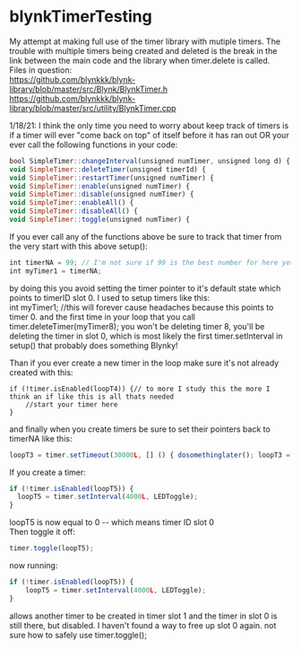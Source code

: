 # blynkTimerTesting
My attempt at making full use of the timer library with mutiple timers. The trouble with multiple timers being created and deleted is the break in the link between the main code and the library when timer.delete is called.  
Files in question:  
https://github.com/blynkkk/blynk-library/blob/master/src/Blynk/BlynkTimer.h  
https://github.com/blynkkk/blynk-library/blob/master/src/utility/BlynkTimer.cpp  

1/18/21: I think the only time you need to worry about keep track of timers is if a timer will ever "come back on top" of itself before it has ran out OR your ever call the following functions in your code:  
```javascript
bool SimpleTimer::changeInterval(unsigned numTimer, unsigned long d) {  
void SimpleTimer::deleteTimer(unsigned timerId) {  
void SimpleTimer::restartTimer(unsigned numTimer) {  
void SimpleTimer::enable(unsigned numTimer) {  
void SimpleTimer::disable(unsigned numTimer) {  
void SimpleTimer::enableAll() {  
void SimpleTimer::disableAll() {  
void SimpleTimer::toggle(unsigned numTimer) {  
```
If you ever call any of the functions above be sure to track that timer from the very start with this above setup():  
```javascript
int timerNA = 99; // I'm not sure if 99 is the best number for here yet.  
int myTimer1 = timerNA;  
```
by doing this you avoid setting the timer pointer to it's default state which points to timerID slot 0. I used to setup timers like this:  
int myTimer1; //this will forever cause headaches because this points to timer 0. and the first time in your loop that you call timer.deleteTimer(myTimer8); you won't be deleting timer 8, you'll be deleting the timer in slot 0, which is most likely the first timer.setInterval in setup() that probably does something Blynky!  

Than if you ever create a new timer in the loop make sure it's not already created with this:  
```javascrpit
if (!timer.isEnabled(loopT4)) {// to more I study this the more I think an if like this is all thats needed               
    //start your timer here
}  
```
and finally when you create timers be sure to set their pointers back to timerNA like this:  
```javascript
loopT3 = timer.setTimeout(30000L, [] () { dosomethinglater(); loopT3 = timerNA;  } );
```

If you create a timer:  
```javascript
if (!timer.isEnabled(loopT5)) {  
  loopT5 = timer.setInterval(4000L, LEDToggle);  
}
```
loopT5 is now equal to 0 -- which means timer ID slot 0  
Then toggle it off:  
```javascript
timer.toggle(loopT5);  
```
now running:  
```javascript
if (!timer.isEnabled(loopT5)) {  
    loopT5 = timer.setInterval(4000L, LEDToggle);  
}  
```
allows another timer to be created in timer slot 1 and the timer in slot 0 is still there, but disabled. I haven't found a way to free up slot 0 again.
not sure how to safely use timer.toggle();
